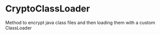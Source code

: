 # CryptoClassLoader
Method to encrypt java class files and then loading them with a custom ClassLoader
